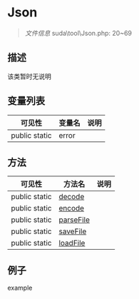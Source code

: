 #  Json 

> *文件信息* suda\tool\Json.php: 20~69



## 描述

该类暂时无说明





## 变量列表
| 可见性 |  变量名   | 说明 |
|--------|----|------|
| public static  | error | | 



## 方法


| 可见性 | 方法名 | 说明 |
|--------|-------|------|
| public static|[decode](Json/decode.md) |  |
| public static|[encode](Json/encode.md) |  |
| public static|[parseFile](Json/parseFile.md) |  |
| public static|[saveFile](Json/saveFile.md) |  |
| public static|[loadFile](Json/loadFile.md) |  |



## 例子

example